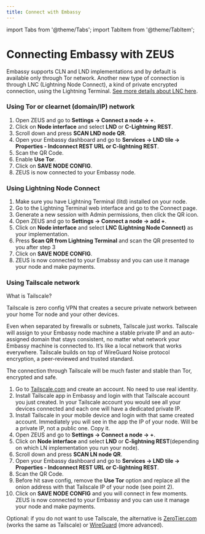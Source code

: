 ```yaml
---
title: Connect with Embassy
---
```


import Tabs from '@theme/Tabs';
import TabItem from '@theme/TabItem';

# Connecting Embassy with ZEUS

Embassy supports CLN and LND implementations and by default is available only through Tor network.
Another new type of connection is through LNC (Lightning Node Connect), a kind of private encrypted connection, using the Lightning Terminal. [See more details about LNC here](https://docs.lightning.engineering/lightning-network-tools/lightning-terminal/lightning-node-connect).

### Using Tor or clearnet (domain/IP) network

1. Open ZEUS and go to **Settings -> Connect a node -> +**.
2. Click on **Node interface** and select **LND** or **C-Lightning REST**.
3. Scroll down and press **SCAN LND node QR**.
4. Open your Embassy dashboard and go to **Services -> LND tile -> Properties - lndconnect REST URL or C-lightning REST**.
5. Scan the QR Code.
6. Enable **Use Tor**.
7. Click on **SAVE NODE CONFIG**.
8. ZEUS is now connected to your Embassy node.

### Using Lightning Node Connect

1. Make sure you have Lightning Terminal (litd) installed on your node.
2. Go to the Lightning Terminal web interface and go to the Connect page.
3. Generate a new session with Admin permissions, then click the QR icon.
4. Open ZEUS and go to **Settings -> Connect a node -> add +**.
5. Click on **Node interface** and select **LNC (Lightning Node Connect)** as your implementation.
6. Press **Scan QR from Lightning Terminal** and scan the QR presented to you after step 3
7. Click on **SAVE NODE CONFIG**.
8. ZEUS is now connected to your Emabssy and you can use it manage your node and make payments.

### Using Tailscale network

What is Tailscale?

Tailscale is zero config VPN that creates a secure private network between your home Tor node and your other devices.

Even when separated by firewalls or subnets, Tailscale just works. Tailscale will assign to your Embassy node machine a stable private IP and an auto-assigned domain that stays consistent, no matter what network your Embassy machine is connected to. It’s like a local network that works everywhere. Tailscale builds on top of WireGuard Noise protocol encryption, a peer-reviewed and trusted standard.

The connection through Tailscale will be much faster and stable than Tor, encrypted and safe.

1. Go to [Tailscale.com](https://tailscale.com) and create an account. No need to use real identity.
2. Install Tailscale app in Embassy and login with that Tailscale account you just created. In your Tailscale account you would see all your devices connected and each one will have a dedicated private IP.
3. Install Tailscale in your mobile device and login with that same created account. Immediately you will see in the app the IP of your node. Will be a private IP, not a public one. Copy it.
4. Open ZEUS and go to **Settings -> Connect a node -> +**.
5. Click on **Node interface** and select **LND** or **C-lightning REST**(depending on which LN implementation you run your node).
6. Scroll down and press **SCAN LN node QR**.
7. Open your Embassy dashboard and go to **Services -> LND tile -> Properties - lndconnect REST URL or C-lightning REST**.
8. Scan the QR Code.
9. Before hit save config, remove the **Use Tor** option and replace all the onion address with that Tailscale IP of your node (see point 2).
10. Click on **SAVE NODE CONFIG** and you will connect in few moments. ZEUS is now connected to your Embassy and you can use it manage your node and make payments.

Optional: if you do not want to use Tailscale, the alternative is [ZeroTier.com](https://zerotier.com) (works the same as Tailscale) or [WireGuard](https://wireguard.com) (more advanced).
